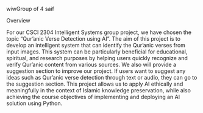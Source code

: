 wiwGroup of 4
saif



Overview

For our CSCI 2304 Intelligent Systems group project, we have chosen the topic “Qur’anic Verse Detection using AI”. The aim of this project is to develop an intelligent system that can identify
the Qur’anic verses from input images. This system can be particularly beneficial for educational, spiritual, and research purposes by helping users quickly recognize and verify
Qur’anic content from various sources. We also will provide a suggestion section to improve our project. If users want to suggest any
ideas such as Qur’anic verse detection through text or audio, they can go to the suggestion section. This project allows us to apply AI ethically and meaningfully in the context of Islamic
knowledge preservation, while also achieving the course objectives of implementing and deploying an AI solution using Python.
